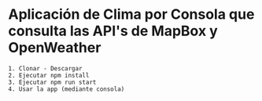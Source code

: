 # Aplicación de Clima por Consola que consulta las API's de MapBox y OpenWeather

```
1. Clonar - Descargar
2. Ejecutar npm install
3. Ejecutar npm run start
4. Usar la app (mediante consola)

```

